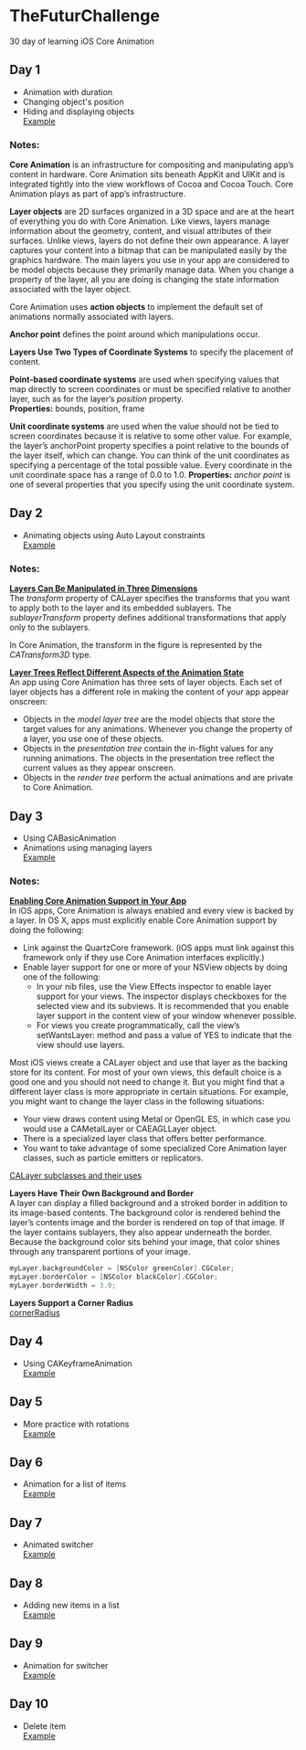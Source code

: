 # TheFuturChallenge
30 day of learning iOS Core Animation

## Day 1
* Animation with duration
* Changing object's position
* Hiding and displaying objects  
[Example](https://twitter.com/natacodes/status/910983629987180544)

### Notes:
**Core Animation** is an infrastructure for compositing and manipulating app’s content in hardware. Core Animation sits beneath AppKit and UIKit and is integrated tightly into the view workflows of Cocoa and Cocoa Touch. Core Animation plays as part of app’s infrastructure.

**Layer objects** are 2D surfaces organized in a 3D space and are at the heart of everything you do with Core Animation.
Like views, layers manage information about the geometry, content, and visual attributes of their surfaces. Unlike views, layers do not define their own appearance. A layer captures your content into a bitmap that can be manipulated easily by the graphics hardware. The main layers you use in your app are considered to be model objects because they primarily manage data.
When you change a property of the layer, all you are doing is changing the state information associated with the layer object.

Core Animation uses **action objects** to implement the default set of animations normally associated with layers.

**Anchor point** defines the point around which manipulations occur.

**Layers Use Two Types of Coordinate Systems** to specify the placement of content.

**Point-based coordinate systems** are used when specifying values that map directly to screen coordinates or must be specified relative to another layer, such as for the layer’s *position* property.  
**Properties:** bounds, position, frame 

**Unit coordinate systems** are used when the value should not be tied to screen coordinates because it is relative to some other value. For example, the layer’s anchorPoint property specifies a point relative to the bounds of the layer itself, which can change. You can think of the unit coordinates as specifying a percentage of the total possible value. Every coordinate in the unit coordinate space has a range of 0.0 to 1.0. 
**Properties:** *anchor point* is one of several properties that you specify using the unit coordinate system.

## Day 2
* Animating objects  using Auto Layout constraints  
[Example](https://twitter.com/natacodes/status/911433118686470144)

### Notes:
[**Layers Can Be Manipulated in Three Dimensions**](https://developer.apple.com/library/content/documentation/Cocoa/Conceptual/CoreAnimation_guide/CoreAnimationBasics/CoreAnimationBasics.html#//apple_ref/doc/uid/TP40004514-CH2-SW18)  
The *transform* property of CALayer specifies the transforms that you want to apply both to the layer and its embedded sublayers. The *sublayerTransform* property defines additional transformations that apply only to the sublayers.

In Core Animation, the transform in the figure is represented by the *CATransform3D* type.

[**Layer Trees Reflect Different Aspects of the Animation State**](https://developer.apple.com/library/content/documentation/Cocoa/Conceptual/CoreAnimation_guide/CoreAnimationBasics/CoreAnimationBasics.html#//apple_ref/doc/uid/TP40004514-CH2-SW19)  
An app using Core Animation has three sets of layer objects. Each set of layer objects has a different role in making the content of your app appear onscreen:
* Objects in the *model layer tree* are the model objects that store the target values for any animations. Whenever you change the property of a layer, you use one of these objects.
* Objects in the *presentation tree* contain the in-flight values for any running animations. The objects in the presentation tree reflect the current values as they appear onscreen.
* Objects in the *render tree* perform the actual animations and are private to Core Animation.

## Day 3
* Using CABasicAnimation
* Animations using managing layers  
[Example](https://twitter.com/natacodes/status/911795004909150208)

### Notes:
[**Enabling Core Animation Support in Your App**](https://developer.apple.com/library/content/documentation/Cocoa/Conceptual/CoreAnimation_guide/SettingUpLayerObjects/SettingUpLayerObjects.html#//apple_ref/doc/uid/TP40004514-CH13-SW5)  
In iOS apps, Core Animation is always enabled and every view is backed by a layer. In OS X, apps must explicitly enable Core Animation support by doing the following:   
* Link against the QuartzCore framework. (iOS apps must link against this framework only if they use Core Animation interfaces explicitly.)
* Enable layer support for one or more of your NSView objects by doing one of the following:
  * In your nib files, use the View Effects inspector to enable layer support for your views. The inspector displays checkboxes for the selected view and its subviews. It is recommended that you enable layer support in the content view of your window whenever possible.
  * For views you create programmatically, call the view’s setWantsLayer: method and pass a value of YES to indicate that the view should use layers.
  
Most iOS views create a CALayer object and use that layer as the backing store for its content. For most of your own views, this default choice is a good one and you should not need to change it. But you might find that a different layer class is more appropriate in certain situations. For example, you might want to change the layer class in the following situations:
* Your view draws content using Metal or OpenGL ES, in which case you would use a CAMetalLayer or CAEAGLLayer object.
* There is a specialized layer class that offers better performance.
* You want to take advantage of some specialized Core Animation layer classes, such as particle emitters or replicators.

[CALayer subclasses and their uses](https://developer.apple.com/library/content/documentation/Cocoa/Conceptual/CoreAnimation_guide/SettingUpLayerObjects/SettingUpLayerObjects.html#//apple_ref/doc/uid/TP40004514-CH13-SW25)

**Layers Have Their Own Background and Border**  
A layer can display a filled background and a stroked border in addition to its image-based contents. The background color is rendered behind the layer’s contents image and the border is rendered on top of that image.  If the layer contains sublayers, they also appear underneath the border. Because the background color sits behind your image, that color shines through any transparent portions of your image.

```swift
myLayer.backgroundColor = [NSColor greenColor].CGColor;
myLayer.borderColor = [NSColor blackColor].CGColor;
myLayer.borderWidth = 3.0;
```
**Layers Support a Corner Radius**   
[cornerRadius](https://developer.apple.com/documentation/quartzcore/calayer/1410818-cornerradius)

## Day 4
* Using CAKeyframeAnimation  
[Example](https://twitter.com/natacodes/status/912947865516859392)

## Day 5
* More practice with rotations  
[Example](https://twitter.com/natacodes/status/913292684428587008)

## Day 6  
* Animation for a list of items  
[Example](https://twitter.com/natacodes/status/913648060302888960)

## Day 7  
* Animated switcher  
[Example](https://twitter.com/natacodes/status/914033298912899073)

## Day 8  
* Adding new items in a list  
[Example](https://twitter.com/natacodes/status/914312099047731200)

## Day 9  
* Animation for switcher  
[Example](https://twitter.com/natacodes/status/916491673680490497)

## Day 10  
* Delete item  
[Example](https://twitter.com/natacodes/status/918634908309905408)

 

